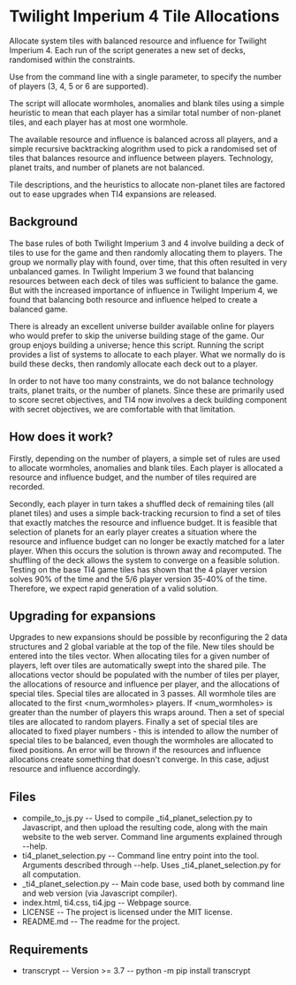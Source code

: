 # Twilight Imperium 4 Tile Allocations
Allocate system tiles with balanced resource and influence for Twilight Imperium 4.  Each run of the script generates a new set of decks, randomised within the constraints.

Use from the command line with a single parameter, to specify the number of players (3, 4, 5 or 6 are supported).

The script will allocate wormholes, anomalies and blank tiles using a simple heuristic to mean that each player has a similar total number of non-planet tiles, and each player has at most one wormhole.

The available resource and influence is balanced across all players, and a simple recursive backtracking alogrithm used to pick a randomised set of tiles that balances resource and influence between players.  Technology, planet traits, and number of planets are not balanced.

Tile descriptions, and the heuristics to allocate non-planet tiles are factored out to ease upgrades when TI4 expansions are released.

## Background
The base rules of both Twilight Imperium 3 and 4 involve building a deck of tiles to use for the game and then randomly allocating them to players.  The group we normally play with found, over time, that this often resulted in very unbalanced games.  In Twilight Imperium 3 we found that balancing resources between each deck of tiles was sufficient to balance the game.  But with the increased importance of influence in Twilight Imperium 4, we found that balancing both resource and influence helped to create a balanced game.

There is already an excellent universe builder available online for players who would prefer to skip the universe building stage of the game.  Our group enjoys building a universe; hence this script.  Running the script provides a list of systems to allocate to each player.  What we normally do is build these decks, then randomly allocate each deck out to a player.

In order to not have too many constraints, we do not balance technology traits, planet traits, or the number of planets.  Since these are primarily used to score secret objectives, and TI4 now involves a deck building component with secret objectives, we are comfortable with that limitation.

## How does it work?
Firstly, depending on the number of players, a simple set of rules are used to allocate wormholes, anomalies and blank tiles.  Each player is allocated a resource and influence budget, and the number of tiles required are recorded.

Secondly, each player in turn takes a shuffled deck of remaining tiles (all planet tiles) and uses a simple back-tracking recursion to find a set of tiles that exactly matches the resource and influence budget.  It is feasible that selection of planets for an early player creates a situation where the resource and influence budget can no longer be exactly matched for a later player.  When this occurs the solution is thrown away and recomputed.  The shuffling of the deck allows the system to converge on a feasible solution.  Testing on the base TI4 game tiles has shown that the 4 player version solves 90% of the time and the 5/6 player version 35-40% of the time.  Therefore, we expect rapid generation of a valid solution.

## Upgrading for expansions
Upgrades to new expansions should be possible by reconfiguring the 2 data structures and 2 global variable at the top of the file.  New tiles should be entered into the tiles vector.  When allocating tiles for a given number of players, left over tiles are automatically swept into the shared pile.  The allocations vector should be populated with the number of tiles per player, the allocations of resource and influence per player, and the allocations of special tiles.  Special tiles are allocated in 3 passes.  All wormhole tiles are allocated to the first <num_wormholes> players.  If <num_wormholes> is greater than the number of players this wraps around.  Then a set of special tiles are allocated to random players.  Finally a set of special tiles are allocated to fixed player numbers - this is intended to allow the number of special tiles to be balanced, even though the wormholes are allocated to fixed positions.  An error will be thrown if the resources and influence allocations create something that doesn't converge.  In this case, adjust resource and influence accordingly.

## Files

- compile_to_js.py
-- Used to compile _ti4_planet_selection.py to Javascript, and then upload the resulting code, along with the main website to the web server.  Command line arguments explained through --help.
- ti4_planet_selection.py
-- Command line entry point into the tool.  Arguments described through --help.  Uses _ti4_planet_selection.py for all computation.
- _ti4_planet_selection.py
-- Main code base, used both by command line and web version (via Javascript compiler).
- index.html, ti4.css, ti4.jpg
-- Webpage source.
- LICENSE
-- The project is licensed under the MIT license.
- README.md
-- The readme for the project.

## Requirements

- transcrypt
-- Version >= 3.7
-- python -m pip install transcrypt
